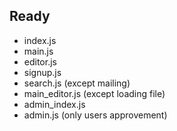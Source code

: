 ## Ready
- index.js
- main.js
- editor.js
- signup.js
- search.js (except mailing)
- main_editor.js (except loading file)
- admin_index.js
- admin.js (only users approvement)